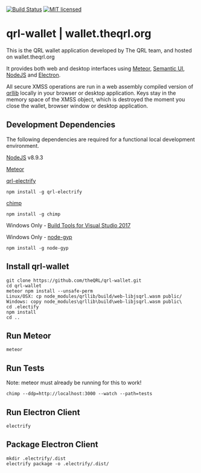 [![Build Status](https://circleci.com/gh/theQRL/qrl-wallet.svg?style=shield&circle-token=:circle-token)](https://circleci.com/gh/theQRL/qrl-wallet)
[![MIT licensed](https://img.shields.io/badge/license-MIT-blue.svg)](https://raw.githubusercontent.com/theQRL/qrllib/master/LICENSE)

# qrl-wallet | wallet.theqrl.org

This is the QRL wallet application developed by The QRL team, and hosted on wallet.theqrl.org

It provides both web and desktop interfaces using [Meteor](https://www.meteor.com/), [Semantic UI](https://semantic-ui.com/), [NodeJS](https://nodejs.org/en/) and [Electron](https://electronjs.org/).

All secure XMSS operations are run in a web assembly compiled version of [qrllib](https://github.com/theQRL/qrllib) locally in your browser or desktop application. Keys stay in the memory space of the XMSS object, which is destroyed the moment you close the wallet, browser window or desktop application.


## Development Dependencies

The following dependencies are required for a functional local development environment.

[NodeJS](https://nodejs.org/en/) v8.9.3

[Meteor](https://www.meteor.com/install)

[qrl-electrify](https://www.npmjs.com/package/qrl-electrify)

	npm install -g qrl-electrify

[chimp](https://github.com/xolvio/chimp)

	npm install -g chimp

Windows Only - [Build Tools for Visual Studio 2017](https://www.visualstudio.com/downloads/#build-tools-for-visual-studio-2017)


Windows Only - [node-gyp](https://github.com/nodejs/node-gyp)

	npm install -g node-gyp


## Install qrl-wallet

	git clone https://github.com/theQRL/qrl-wallet.git
	cd qrl-wallet
	meteor npm install --unsafe-perm
	Linux/OSX: cp node_modules/qrllib/build/web-libjsqrl.wasm public/
	Windows: copy node_modules\qrllib\build\web-libjsqrl.wasm public\
	cd .electify
	npm install
	cd ..

## Run Meteor

	meteor

## Run Tests	

Note: meteor must already be running for this to work!

	chimp --ddp=http://localhost:3000 --watch --path=tests

## Run Electron Client

	electrify

## Package Electron Client

	mkdir .electrify/.dist
	electrify package -o .electrify/.dist/



